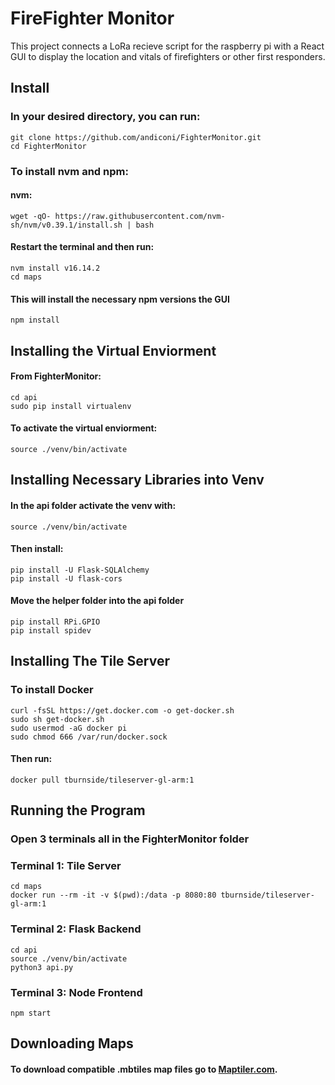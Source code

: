 # FireFighter Monitor

This project connects a LoRa recieve script for the raspberry pi with a React GUI to display the location and vitals of firefighters or other first responders.

## Install

### In your desired directory, you can run:
```
git clone https://github.com/andiconi/FighterMonitor.git
cd FighterMonitor
```

### To install nvm and npm:
#### nvm: 
```
wget -qO- https://raw.githubusercontent.com/nvm-sh/nvm/v0.39.1/install.sh | bash
```
#### Restart the terminal and then run:
```
nvm install v16.14.2
cd maps
```
#### This will install the necessary npm versions the GUI
```
npm install
```

## Installing the Virtual Enviorment

#### From FighterMonitor:
```
cd api
sudo pip install virtualenv
```
#### To activate the virtual enviorment:
```
source ./venv/bin/activate
```

## Installing Necessary Libraries into Venv
#### In the api folder activate the venv with:
```
source ./venv/bin/activate
```
#### Then install:
```
pip install -U Flask-SQLAlchemy
pip install -U flask-cors
```
#### Move the helper folder into the api folder
```
pip install RPi.GPIO
pip install spidev
```

## Installing The Tile Server

### To install Docker
```
curl -fsSL https://get.docker.com -o get-docker.sh
sudo sh get-docker.sh
sudo usermod -aG docker pi
sudo chmod 666 /var/run/docker.sock
```

#### Then run:
```
docker pull tburnside/tileserver-gl-arm:1
```

## Running the Program
### Open 3 terminals all in the FighterMonitor folder

### Terminal 1: Tile Server
```
cd maps
docker run --rm -it -v $(pwd):/data -p 8080:80 tburnside/tileserver-gl-arm:1
```

### Terminal 2: Flask Backend

```
cd api
source ./venv/bin/activate
python3 api.py
```

### Terminal 3: Node Frontend
```
npm start
```

## Downloading Maps

#### To download compatible .mbtiles map files go to  [Maptiler.com](https://data.maptiler.com/downloads/planet/?_gl=1*de7grq*_ga*MTE0MTQ5MjAyNC4xNjUwNjY4Njkz*_ga_K4SXYBF4HT*MTY1MDY2ODY5Mi4xLjEuMTY1MDY2ODcwNC40OA..&_ga=2.156400568.2051668258.1650668693-1141492024.1650668693).